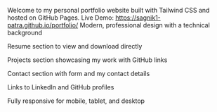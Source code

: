 Welcome to my personal portfolio website built with Tailwind CSS and hosted on GitHub Pages.
Live Demo: https://sagnik1-patra.github.io/portfolio/
Modern, professional design with a technical background

 Resume section to view and download directly

 Projects section showcasing my work with GitHub links

 Contact section with form and my contact details

 Links to LinkedIn and GitHub profiles

 Fully responsive for mobile, tablet, and desktop
